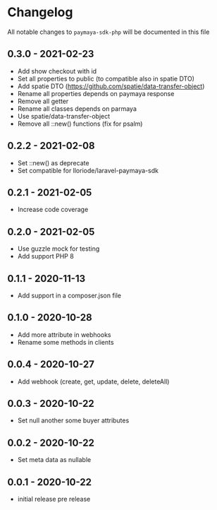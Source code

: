 # Changelog

All notable changes to `paymaya-sdk-php` will be documented in this file

## 0.3.0 - 2021-02-23

- Add show checkout with id
- Set all properties to public (to compatible also in spatie DTO)
- Add spatie DTO (https://github.com/spatie/data-transfer-object)
- Rename all properties depends on paymaya response
- Remove all getter
- Rename all classes depends on parmaya
- Use spatie/data-transfer-object
- Remove all ::new() functions (fix for psalm)

## 0.2.2 - 2021-02-08

- Set ::new() as deprecate
- Set compatible for lloriode/laravel-paymaya-sdk

## 0.2.1 - 2021-02-05

- Increase code coverage

## 0.2.0 - 2021-02-05

- Use guzzle mock for testing
- Add support PHP 8

## 0.1.1 - 2020-11-13

- Add support in a composer.json file

## 0.1.0 - 2020-10-28

- Add more attribute in webhooks
- Rename some methods in clients

## 0.0.4 - 2020-10-27

- Add webhook (create, get, update, delete, deleteAll)

## 0.0.3 - 2020-10-22

- Set null another some buyer attributes

## 0.0.2 - 2020-10-22

- Set meta data as nullable

## 0.0.1 - 2020-10-22

- initial release pre release

